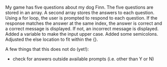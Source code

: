 My game has five questions about my dog Finn.
The five questions are stored in an array.
A second array stores the answers to each question.
Using a for loop, the user is prompted to respond to each question.
If the response matches the answer at the same index, the answer is correct and a correct message is displayed.
If not, an incorrect message is displayed.
Added a variable to make the input upper case.
Added some semicolons.
Adjusted the else location to fit within the {}.


A few things that this does not do (yet!):
- check for answers outside available prompts (i.e. other than Y or N)
